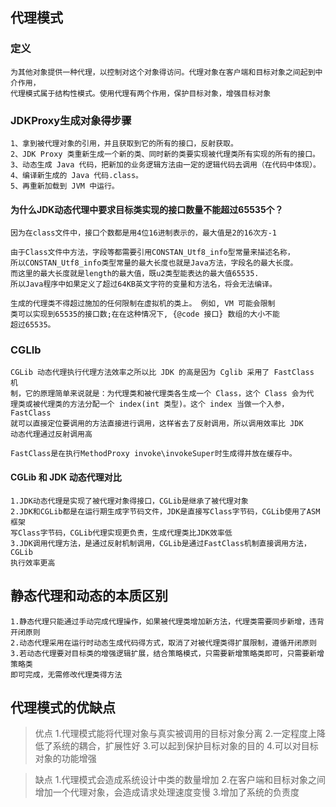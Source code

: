 ## 代理模式

### 定义
    
    为其他对象提供一种代理，以控制对这个对象得访问。代理对象在客户端和目标对象之间起到中介作用，
    代理模式属于结构性模式。使用代理有两个作用，保护目标对象，增强目标对象

### JDKProxy生成对象得步骤

    1、拿到被代理对象的引用，并且获取到它的所有的接口，反射获取。
    2、JDK Proxy 类重新生成一个新的类、同时新的类要实现被代理类所有实现的所有的接口。
    3、动态生成 Java 代码，把新加的业务逻辑方法由一定的逻辑代码去调用（在代码中体现）。
    4、编译新生成的 Java 代码.class。
    5、再重新加载到 JVM 中运行。   
    
    
#### 为什么JDK动态代理中要求目标类实现的接口数量不能超过65535个？    
    因为在class文件中，接口个数都是用4位16进制表示的，最大值是2的16次方-1 
    
    由于Class文件中方法，字段等都需要引用CONSTAN_Utf8_info型常量来描述名称，
    所以CONSTAN_Utf8_info类型常量的最大长度也就是Java方法，字段名的最大长度。
    而这里的最大长度就是length的最大值，既u2类型能表达的最大值65535.
    所以Java程序中如果定义了超过64KB英文字符的变量和方法名，将会无法编译。
    
    生成的代理类不得超过施加的任何限制在虚拟机的类上。 例如, VM 可能会限制
    类可以实现到65535的接口数;在在这种情况下, {@code 接口} 数组的大小不能
    超过65535。
    
    
### CGLIb

    CGLib 动态代理执行代理方法效率之所以比 JDK 的高是因为 Cglib 采用了 FastClass 机
    制，它的原理简单来说就是：为代理类和被代理类各生成一个 Class，这个 Class 会为代
    理类或被代理类的方法分配一个 index(int 类型)。这个 index 当做一个入参，FastClass
    就可以直接定位要调用的方法直接进行调用，这样省去了反射调用，所以调用效率比 JDK
    动态代理通过反射调用高
    
    FastClass是在执行MethodProxy invoke\invokeSuper时生成得并放在缓存中。    
    
#### CGLib 和 JDK 动态代理对比

    1.JDK动态代理是实现了被代理对象得接口，CGLib是继承了被代理对象
    2.JDK和CGLib都是在运行期生成字节码文件，JDK是直接写Class字节码，CGLib使用了ASM框架
    写Class字节码，CGLib代理实现更负责，生成代理类比JDK效率低
    3.JDK调用代理方法，是通过反射机制调用，CGLib是通过FastClass机制直接调用方法，CGLib
    执行效率更高    
    
    
## 静态代理和动态的本质区别    

    1.静态代理只能通过手动完成代理操作，如果被代理类增加新方法，代理类需要同步新增，违背开闭原则
    2.动态代理采用在运行时动态生成代码得方式，取消了对被代理类得扩展限制，遵循开闭原则
    3.若动态代理要对目标类的增强逻辑扩展，结合策略模式，只需要新增策略类即可，只需要新增策略类
    即可完成，无需修改代理类得方法
    
## 代理模式的优缺点

> 优点
    1.代理模式能将代理对象与真实被调用的目标对象分离
    2.一定程度上降低了系统的耦合，扩展性好
    3.可以起到保护目标对象的目的
    4.可以对目标对象的功能增强

> 缺点
    1.代理模式会造成系统设计中类的数量增加
    2.在客户端和目标对象之间增加一个代理对象，会造成请求处理速度变慢
    3.增加了系统的负责度        
    
    
